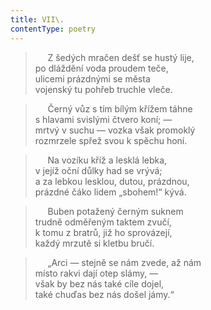 ```yaml
---
title: VII\.
contentType: poetry
---
```


<section>

>      Z šedých mračen dešť se hustý lije,  
> po dláždění voda proudem teče,  
> ulicemi prázdnými se města  
> vojenský tu pohřeb truchle vleče.

>      Černý vůz s tím bílým křížem táhne  
> s hlavami svislými čtvero koní; —  
> mrtvý v suchu — vozka však promoklý  
> rozmrzele spřež svou k spěchu honí.

>      Na vozíku kříž a lesklá lebka,  
> v jejíž oční důlky had se vrývá;  
> a za lebkou lesklou, dutou, prázdnou,  
> prázdné čáko lidem „sbohem!“ kývá.

>      Buben potažený černým suknem  
> trudně odměřeným taktem zvučí,  
> k tomu z bratrů, již ho sprovázejí,  
> každý mrzutě si kletbu bručí.

>      „Arci — stejně se nám zvede, až nám  
> místo rakvi dají otep slámy, —  
> však by bez nás také cíle dojel,  
> také chuďas bez nás došel jámy.“

</section>
